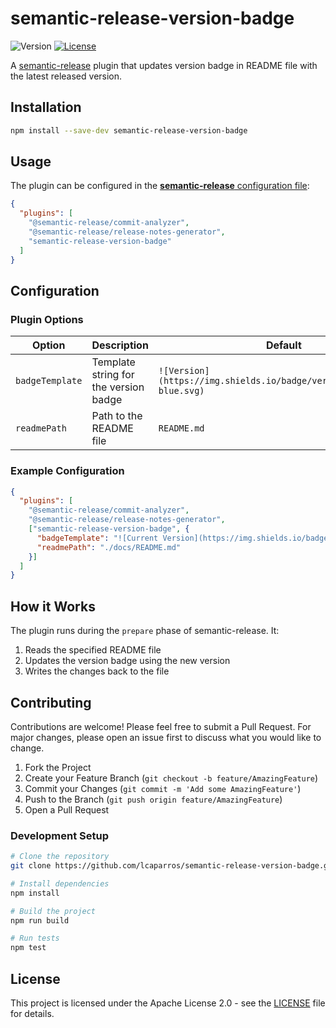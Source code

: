 # semantic-release-version-badge

![Version](https://img.shields.io/badge/version-1.0.0-blue.svg)
[![License](https://img.shields.io/badge/License-Apache%202.0-blue.svg)](https://opensource.org/licenses/Apache-2.0)

A [semantic-release](https://github.com/semantic-release/semantic-release) plugin that updates version badge in README file with the latest released version.

## Installation

```bash
npm install --save-dev semantic-release-version-badge
```

## Usage

The plugin can be configured in the [**semantic-release** configuration file](https://github.com/semantic-release/semantic-release/blob/master/docs/usage/configuration.md#configuration):

```json
{
  "plugins": [
    "@semantic-release/commit-analyzer",
    "@semantic-release/release-notes-generator",
    "semantic-release-version-badge"
  ]
}
```

## Configuration

### Plugin Options

| Option         | Description                                                  | Default                                                       |
|---------------|--------------------------------------------------------------|--------------------------------------------------------------|
| `badgeTemplate`| Template string for the version badge                        | `![Version](https://img.shields.io/badge/version-${version}-blue.svg)` |
| `readmePath`   | Path to the README file                                      | `README.md`                                                    |

### Example Configuration

```json
{
  "plugins": [
    "@semantic-release/commit-analyzer",
    "@semantic-release/release-notes-generator",
    ["semantic-release-version-badge", {
      "badgeTemplate": "![Current Version](https://img.shields.io/badge/version-${version}-green.svg)",
      "readmePath": "./docs/README.md"
    }]
  ]
}
```

## How it Works

The plugin runs during the `prepare` phase of semantic-release. It:
1. Reads the specified README file
2. Updates the version badge using the new version
3. Writes the changes back to the file

## Contributing

Contributions are welcome! Please feel free to submit a Pull Request. For major changes, please open an issue first to discuss what you would like to change.

1. Fork the Project
2. Create your Feature Branch (`git checkout -b feature/AmazingFeature`)
3. Commit your Changes (`git commit -m 'Add some AmazingFeature'`)
4. Push to the Branch (`git push origin feature/AmazingFeature`)
5. Open a Pull Request

### Development Setup

```bash
# Clone the repository
git clone https://github.com/lcaparros/semantic-release-version-badge.git

# Install dependencies
npm install

# Build the project
npm run build

# Run tests
npm test
```

## License

This project is licensed under the Apache License 2.0 - see the [LICENSE](LICENSE) file for details.
